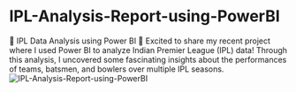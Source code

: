 # IPL-Analysis-Report-using-PowerBI
🚀 IPL Data Analysis using Power BI 🏏  Excited to share my recent project where I used Power BI to analyze Indian Premier League (IPL) data! Through this analysis, I uncovered some fascinating insights about the performances of teams, batsmen, and bowlers over multiple IPL seasons. 
![IPL-Analysis-Report-using-PowerBI](LinkedIn_Profile_Analysis_Page.png)
